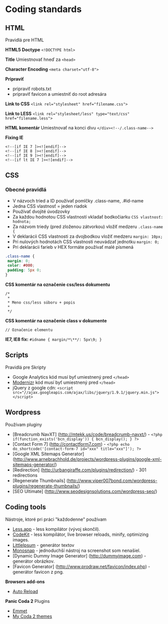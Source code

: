 # Coding standards

## HTML
Pravidlá pre HTML

**HTML5 Doctype**
`<!DOCTYPE html>`

**Title**
Umiestnovať hneď za `<head>`

**Character Encoding**
`<meta charset="utf-8">`

**Pripraviť**
* pripraviť robots.txt
* pripraviť favicon a umiestniť do root adresára

**Link to CSS**
`<link rel="stylesheet" href="filename.css">`

**Link to LESS**
`<link rel="stylesheet/less" type="text/css" href="filename.less">`

**HTML komentár**
Umiestnovať na konci divu `</div><!--/.class-name-->`

**Fixing IE**
```
<!--[if IE 7 ]><![endif]-->
<!--[if IE 8 ]><![endif]-->
<!--[if IE 9 ]><![endif]-->
<!--[if lt IE 7 ]><![endif]-->
```

## CSS
### Obecné pravidlá


* V názvoch tried a ID používať pomlčky .class-name, .#id-name
* Jedna CSS vlastnosť = jeden riadok
* Používať dvojité úvodzovky
* Za každou hodnotou CSS vlastností vkladať bodkočiarku `CSS vlastnosť: hodnota;`
* Za názvom triedy (pred zloženou zátvorkou) vložiť medzeru `.class-name {`
* V deklarácii CSS vlastnosti za dvojbodkou vložiť medzeru `margin: 10px;`
* Pri nulových hodnotách CSS vlastnosti neuvádzať jednotku `margin: 0;`
* Pri deklarácii farieb v HEX formáte používať malé písmená

```css
.class-name {
 margin: 0;
 color: #000;
 padding: 5px 0;
}
```

**CSS komentár na označenie css/less dokumentu**

```
/*
 *
 * Meno css/less súboru + popis
 *
 */
```

**CSS komentár na označenie class v dokumente**
```
// Označenie elementu
```

**IE7, IE8 fix:** `#idname { margin/*\**/: 5px\9; }`

## Scripts
Pravidlá pre Skripty
* Google Analytics kód musí byť umiestnený pred `</head>`
* [Modernizr](http://modernizr.com/download/#-fontface-backgroundsize-borderimage-borderradius-boxshadow-flexbox-hsla-multiplebgs-opacity-rgba-textshadow-cssanimations-csscolumns-generatedcontent-cssgradients-cssreflections-csstransforms-csstransforms3d-csstransitions-applicationcache-canvas-canvastext-draganddrop-hashchange-history-audio-video-indexeddb-input-inputtypes-localstorage-postmessage-sessionstorage-websockets-websqldatabase-webworkers-geolocation-inlinesvg-smil-svg-svgclippaths-touch-webgl-shiv-cssclasses-addtest-prefixed-teststyles-testprop-testallprops-hasevent-prefixes-domprefixes-load) kód musí byť umiestnený pred `</head>`
* jQuery z google cdn: `<script src="//ajax.googleapis.com/ajax/libs/jquery/1.9.1/jquery.min.js"></script>`

## Wordpress
Používam pluginy
* [Breadcrumb NavXT] (http://mtekk.us/code/breadcrumb-navxt/) - `<?php if(function_exists('bcn_display')) { bcn_display(); } ?>`
* [Contact Form 7] (http://contactform7.com) - `<?php echo do_shortcode('[contact-form-7 id="xxx" title="xxx"]'); ?>`
* [Google XML Sitemaps Generator] (http://www.arnebrachhold.de/projects/wordpress-plugins/google-xml-sitemaps-generator/)
* [Redirection] (http://urbangiraffe.com/plugins/redirection/) - 301 redirections
* [Regenerate Thumbnails] (http://www.viper007bond.com/wordpress-plugins/regenerate-thumbnails/)
* [SEO Ultimate] (http://www.seodesignsolutions.com/wordpress-seo/)


## Coding tools
Nástroje, ktoré pri práci "každodenne" používam
 
* [Less.app](http://incident57.com/less/) - less kompilátor (vývoj skončil).
* [CodeKit](http://incident57.com/codekit/) - less kompilátor, live browser reloads, minify, optimizing images.
* [LittleIpsum](https://itunes.apple.com/cz/app/littleipsum/id405772121?mt=12) - generátor textov
* [Monosnap](https://itunes.apple.com/us/app/monosnap/id540348655) - jednoduchší nástroj na screenshot som nenašiel.
* [Dynamic Dummy Image Generator] (http://dummyimage.com) - generátor obrázkov.
* [Favicon Generator] (http://www.prodraw.net/favicon/index.php) - generátor favicon z png.

**Browsers add-ons**
* [Auto Reload](https://addons.mozilla.org/en-US/firefox/addon/auto-reload/?src=api)

**Panic Coda 2**
Plugins
* [Emmet](http://docs.emmet.io)
* [My Coda 2 themes](https://github.com/ramino/Coda2themes)
